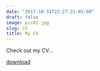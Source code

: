 ```yaml
---
date: "2017-10-31T22:27:21-05:00"
draft: false
image: pic02.jpg
slug: CV
title: My CV
---
```


Check out my CV...

[download ](CV/LLB_CV_20_21.pdf)
